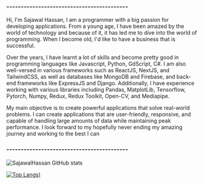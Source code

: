 ### ------------------------------------------
Hi, I'm Sajawal Hassan, I am a programmer with a big passion for developing applications. From a young age, I have been amazed by the world of technology and because of it, it has led me to dive into the world of programming. When I become old, I'd like to have a business that is successful.

Over the years, I have learnt a lot of skills and become pretty good in programming languages like Javascript, Python, GdScript, C#. I am also well-versed in various frameworks such as ReactJS, NextJS, and TailwindCSS, as well as databases like MongoDB and Firebase, and back-end frameworks like ExpressJS and Django. Additionally, I have experience working with various libraries including Pandas, MatplotLib, Tensorflow, Pytorch, Numpy, Redux, Redux Toolkit, Open-CV, and Mediapipe.

My main objective is to create powerful applications that solve real-world problems. I can create applications that are user-friendly, responsive, and capable of handling large amounts of data while maintaining peak performance. I look forward to my hopefully never ending my amazing journey and working to the best I can
     
### ------------------------------------------
      
![SajawalHassan GitHub stats](https://github-readme-stats.vercel.app/api?username=SajawalHassan&show_icons=true&theme=radical)

[![Top Langs](https://github-readme-stats.vercel.app/api/top-langs/?username=SajawalHassan&layout=compact&theme=radical))](https://github.com/SajawalHassan/github-readme-stats)

